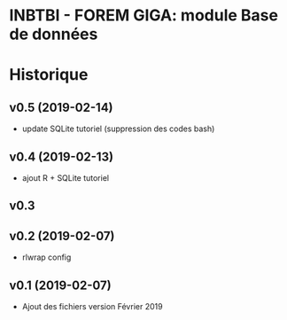 # INBTBI - FOREM GIGA: module Base de données

# Historique

## v0.5 (2019-02-14)
- update SQLite tutoriel (suppression des codes bash)

## v0.4 (2019-02-13)
- ajout R + SQLite tutoriel

## v0.3

## v0.2 (2019-02-07)
- rlwrap config

## v0.1 (2019-02-07)
- Ajout des fichiers version Février 2019

